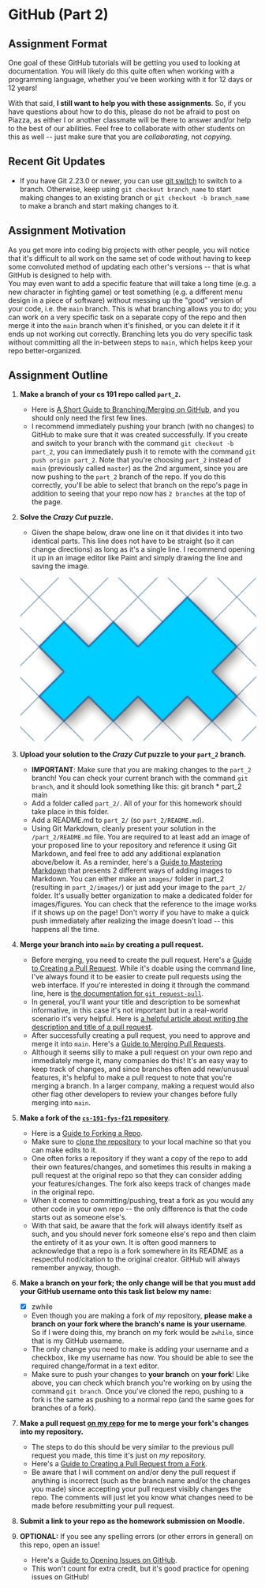 # GitHub (Part 2)

## Assignment Format
One goal of these GitHub tutorials will be getting you used to looking at documentation.  You will likely do this quite often when working with a programming language, whether you've been working with it for 12 days or 12 years!  

With that said, **I still want to help you with these assignments**.  So, if you have questions about how to do this, please do not be afraid to post on Piazza, as either I or another classmate will be there to answer and/or help to the best of our abilities.  Feel free to collaborate with other students on this as well -- just make sure that you are *collaborating*, not *copying*.

## Recent Git Updates
  * If you have Git 2.23.0 or newer, you can use [git switch](https://salferrarello.com/git-switch/) to switch to a branch.  Otherwise, keep using `git checkout branch_name` to start making changes to an existing branch or `git checkout -b branch_name` to make a branch and start making changes to it.

## Assignment Motivation
  As you get more into coding big projects with other people, you will notice that it's difficult to all work on the same set of code without having to keep some convoluted method of updating each other's versions -- that is what GitHub is designed to help with.  
  You may even want to add a specific feature that will take a long time (e.g. a new character in fighting game) or test something (e.g. a different menu design in a piece of software) without messing up the "good" version of your code, i.e. the `main` branch.  This is what branching allows you to do; you can work on a very specific task on a separate copy of the repo and then merge it into the `main` branch when it's finished, or you can delete it if it ends up not working out correctly.  Branching lets you do very specific task without committing all the in-between steps to `main`, which helps keep your repo better-organized.

## Assignment Outline
1. **Make a branch of your cs 191 repo called `part_2`.**  
    * Here is [A Short Guide to Branching/Merging on GitHub](https://git-scm.com/book/en/v2/Git-Branching-Basic-Branching-and-Merging), and you should only need the first few lines.
    * I recommend immediately pushing your branch (with no changes) to GitHub to make sure that it was created successfully.  If you create and switch to your branch with the command `git checkout -b part_2`, you can immediately push it to remote with the command `git push origin part_2`.  Note that you're choosing `part_2` instead of `main` (previously called `master`) as the 2nd argument, since you are now pushing to the `part_2` branch of the repo.  If you do this correctly, you'll be able to select that branch on the repo's page in addition to seeing that your repo now has `2 branches` at the top of the page.

1. **Solve the *Crazy Cut* puzzle.**
    * Given the shape below, draw one line on it that divides it into two identical parts.  This line does not have to be straight (so it can change directions) as long as it's a single line.  I recommend opening it up in an image editor like Paint and simply drawing the line and saving the image.

    ![Crazy Cut Puzzle](images/crazy_cut_puzzle.png)

1. **Upload your solution to the *Crazy Cut* puzzle to your `part_2` branch.**  
    * **IMPORTANT**: Make sure that you are making changes to the `part_2` branch!  You can check your current branch with the command `git branch`, and it should look something like this:
          git branch
          * part_2
            main
    * Add a folder called `part_2/`.  All of your for this homework should take place in this folder.
    * Add a README.md to `part_2/` (so `part_2/README.md`).
    * Using Git Markdown, cleanly present your solution in the `/part_2/README.md` file.  You are required to at least add an image of your proposed line to your repository and reference it using Git Markdown, and feel free to add any additional explanation above/below it.  As a reminder, here's a [Guide to Mastering Markdown](https://guides.github.com/features/mastering-markdown/) that presents 2 different ways of adding images to Markdown.  You can either make an `images/` folder in part_2 (resulting in `part_2/images/`) or just add your image to the `part_2/` folder.  It's usually better organization to make a dedicated folder for images/figures.  You can check that the reference to the image works if it shows up on the page!  Don't worry if you have to make a quick push immediately after realizing the image doesn't load -- this happens all the time.  

1. **Merge your branch into `main` by creating a pull request.**
    * Before merging, you need to create the pull request.  Here's a [Guide to Creating a Pull Request](https://docs.github.com/en/free-pro-team@latest/github/collaborating-with-issues-and-pull-requests/creating-a-pull-request).  While it's doable using the command line, I've always found it to be easier to create pull requests using the web interface.  If you're interested in doing it through the command line, here is [the documentation for `git request-pull`](https://git-scm.com/docs/git-request-pull).
    * In general, you'll want your title and description to be somewhat informative, in this case it's not important but in a real-world scenario it's very helpful.  Here is [a helpful article about writing the description and title of a pull request](https://github.blog/2015-01-21-how-to-write-the-perfect-pull-request/).
    * After successfully creating a pull request, you need to approve and merge it into `main`.  Here's a [Guide to Merging Pull Requests](https://docs.github.com/en/free-pro-team@latest/github/collaborating-with-issues-and-pull-requests/merging-a-pull-request).
    * Although it seems silly to make a pull request on your own repo and immediately merge it, many companies do this!  It's an easy way to keep track of changes, and since branches often add new/unusual features, it's helpful to make a pull request to note that you're merging a branch.  In a larger company, making a request would also other flag other developers to review your changes before fully merging into `main`.

1. **Make a fork of the [`cs-191-fys-f21` repository](https://github.com/zwhile/cs-191-fys-f21)**.
    * Here is a [Guide to Forking a Repo](https://docs.github.com/en/free-pro-team@latest/github/getting-started-with-github/fork-a-repo).
    * Make sure to [clone the repository](https://git-scm.com/book/en/v2/Git-Basics-Getting-a-Git-Repository) to your local machine so that you can make edits to it.
    * One often forks a repository if they want a copy of the repo to add their own features/changes, and sometimes this results in making a pull request at the original repo so that they can consider adding your features/changes.  The fork also keeps track of changes made in the original repo.
    * When it comes to committing/pushing, treat a fork as you would any other code in your own repo -- the only difference is that the code starts out as someone else's.  
    * With that said, be aware that the fork will always identify itself as such, and you should never fork someone else's repo and then claim the entirety of it as your own.  It is often good manners to acknowledge that a repo is a fork somewhere in its README as a respectful nod/citation to the original creator.  GitHub will always remember anyway, though.

1. **Make a branch on your fork; the only change will be that you must add your GitHub username onto this task list below my name:**
    - [X] zwhile

    * Even though you are making a fork of *my* repository, **please make a branch on your fork where the branch's name is your username**.  So if I were doing this, my branch on my fork would be `zwhile`, since that is my GitHub username.
    * The only change you need to make is adding your username and a checkbox, like my username has now.  You should be able to see the required change/format in a text editor.
    * Make sure to push your changes to **your branch** on **your fork**!  Like above, you can check which branch you're working on by using the command `git branch`.  Once you've cloned the repo, pushing to a fork is the same as pushing to a normal repo (and the same goes for branches of a fork).

1. **Make a pull request <u>on my repo</u> for me to merge your fork's changes into my repository.**
    * The steps to do this should be very similar to the previous pull request you made, this time it's just on *my* repository.
    * Here's a [Guide to Creating a Pull Request from a Fork](https://docs.github.com/en/free-pro-team@latest/github/collaborating-with-issues-and-pull-requests/creating-a-pull-request-from-a-fork).
    * Be aware that I will comment on and/or deny the pull request if anything is incorrect (such as the branch name and/or the changes you made) since accepting your pull request visibly changes the repo.  The comments will just let you know what changes need to be made before resubmitting your pull request.

1. **Submit a link to your repo as the homework submission on Moodle.**

1. **OPTIONAL:** If you see any spelling errors (or other errors in general) on this repo, open an issue!
    * Here's a [Guide to Opening Issues on GitHub](https://docs.github.com/en/free-pro-team@latest/github/managing-your-work-on-github/creating-an-issue).
    * This won't count for extra credit, but it's good practice for opening issues on GitHub!
